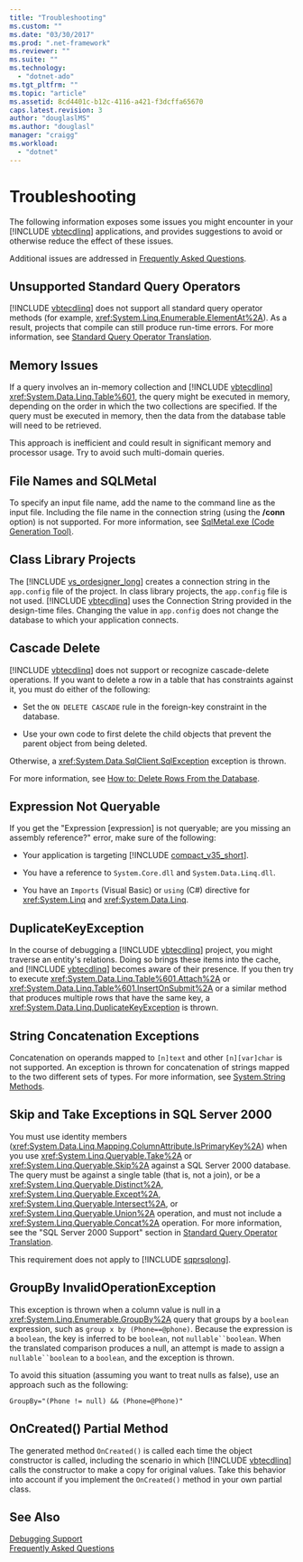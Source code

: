 ```yaml
---
title: "Troubleshooting"
ms.custom: ""
ms.date: "03/30/2017"
ms.prod: ".net-framework"
ms.reviewer: ""
ms.suite: ""
ms.technology: 
  - "dotnet-ado"
ms.tgt_pltfrm: ""
ms.topic: "article"
ms.assetid: 8cd4401c-b12c-4116-a421-f3dcffa65670
caps.latest.revision: 3
author: "douglaslMS"
ms.author: "douglasl"
manager: "craigg"
ms.workload: 
  - "dotnet"
---
```

# Troubleshooting
The following information exposes some issues you might encounter in your [!INCLUDE [vbtecdlinq](../../../../../../includes/vbtecdlinq-md.md)] applications, and provides suggestions to avoid or otherwise reduce the effect of these issues.  
  
 Additional issues are addressed in [Frequently Asked Questions](../../../../../../docs/framework/data/adonet/sql/linq/frequently-asked-questions.md).  
  
## Unsupported Standard Query Operators  
 [!INCLUDE [vbtecdlinq](../../../../../../includes/vbtecdlinq-md.md)] does not support all standard query operator methods (for example, <xref:System.Linq.Enumerable.ElementAt%2A>). As a result, projects that compile can still produce run-time errors. For more information, see [Standard Query Operator Translation](../../../../../../docs/framework/data/adonet/sql/linq/standard-query-operator-translation.md).  
  
## Memory Issues  
 If a query involves an in-memory collection and [!INCLUDE [vbtecdlinq](../../../../../../includes/vbtecdlinq-md.md)] <xref:System.Data.Linq.Table%601>, the query might be executed in memory, depending on the order in which the two collections are specified. If the query must be executed in memory, then the data from the database table will need to be retrieved.  
  
 This approach is inefficient and could result in significant memory and processor usage. Try to avoid such multi-domain queries.  
  
## File Names and SQLMetal  
 To specify an input file name, add the name to the command line as the input file. Including the file name in the connection string (using the **/conn** option) is not supported. For more information, see [SqlMetal.exe (Code Generation Tool)](../../../../../../docs/framework/tools/sqlmetal-exe-code-generation-tool.md).  
  
## Class Library Projects  
 The [!INCLUDE [vs_ordesigner_long](../../../../../../includes/vs-ordesigner-long-md.md)] creates a connection string in the `app.config` file of the project. In class library projects, the `app.config` file is not used. [!INCLUDE [vbtecdlinq](../../../../../../includes/vbtecdlinq-md.md)] uses the Connection String provided in the design-time files. Changing the value in `app.config` does not change the database to which your application connects.  
  
## Cascade Delete  
 [!INCLUDE [vbtecdlinq](../../../../../../includes/vbtecdlinq-md.md)] does not support or recognize cascade-delete operations. If you want to delete a row in a table that has constraints against it, you must do either of the following:  
  
-   Set the `ON DELETE CASCADE` rule in the foreign-key constraint in the database.  
  
-   Use your own code to first delete the child objects that prevent the parent object from being deleted.  
  
 Otherwise, a <xref:System.Data.SqlClient.SqlException> exception is thrown.  
  
 For more information, see [How to: Delete Rows From the Database](../../../../../../docs/framework/data/adonet/sql/linq/how-to-delete-rows-from-the-database.md).  
  
## Expression Not Queryable  
 If you get the "Expression [expression] is not queryable; are you missing an assembly reference?" error, make sure of the following:  
  
- Your application is targeting [!INCLUDE [compact_v35_short](../../../../../../includes/compact-v35-short-md.md)].  
  
- You have a reference to `System.Core.dll` and `System.Data.Linq.dll`.  
  
- You have an `Imports` (Visual Basic) or `using` (C#) directive for <xref:System.Linq> and <xref:System.Data.Linq>.  
  
## DuplicateKeyException  
 In the course of debugging a [!INCLUDE [vbtecdlinq](../../../../../../includes/vbtecdlinq-md.md)] project, you might traverse an entity's relations. Doing so brings these items into the cache, and [!INCLUDE [vbtecdlinq](../../../../../../includes/vbtecdlinq-md.md)] becomes aware of their presence. If you then try to execute <xref:System.Data.Linq.Table%601.Attach%2A> or <xref:System.Data.Linq.Table%601.InsertOnSubmit%2A> or a similar method that produces multiple rows that have the same key, a <xref:System.Data.Linq.DuplicateKeyException> is thrown.  
  
## String Concatenation Exceptions  
 Concatenation on operands mapped to `[n]text` and other `[n][var]char` is not supported. An exception is thrown for concatenation of strings mapped to the two different sets of types. For more information, see [System.String Methods](../../../../../../docs/framework/data/adonet/sql/linq/system-string-methods.md).  
  
## Skip and Take Exceptions in SQL Server 2000  
 You must use identity members (<xref:System.Data.Linq.Mapping.ColumnAttribute.IsPrimaryKey%2A>) when you use <xref:System.Linq.Queryable.Take%2A> or <xref:System.Linq.Queryable.Skip%2A> against a SQL Server 2000 database. The query must be against a single table (that is, not a join), or be a <xref:System.Linq.Queryable.Distinct%2A>, <xref:System.Linq.Queryable.Except%2A>, <xref:System.Linq.Queryable.Intersect%2A>, or <xref:System.Linq.Queryable.Union%2A> operation, and must not include a <xref:System.Linq.Queryable.Concat%2A> operation. For more information, see the "SQL Server 2000 Support" section in [Standard Query Operator Translation](../../../../../../docs/framework/data/adonet/sql/linq/standard-query-operator-translation.md).  
  
 This requirement does not apply to [!INCLUDE [sqprsqlong](../../../../../../includes/sqprsqlong-md.md)].  
  
## GroupBy InvalidOperationException  
 This exception is thrown when a column value is null in a <xref:System.Linq.Enumerable.GroupBy%2A> query that groups by a `boolean` expression, such as `group x by (Phone==@phone)`. Because the expression is a `boolean`, the key is inferred to be `boolean`, not `nullable``boolean`. When the translated comparison produces a null, an attempt is made to assign a `nullable``boolean` to a `boolean`, and the exception is thrown.  
  
 To avoid this situation (assuming you want to treat nulls as false), use an approach such as the following:  
  
 `GroupBy="(Phone != null) && (Phone=@Phone)"`  
  
## OnCreated() Partial Method  
 The generated method `OnCreated()` is called each time the object constructor is called, including the scenario in which [!INCLUDE [vbtecdlinq](../../../../../../includes/vbtecdlinq-md.md)] calls the constructor to make a copy for original values. Take this behavior into account if you implement the `OnCreated()` method in your own partial class.  
  
## See Also  
 [Debugging Support](../../../../../../docs/framework/data/adonet/sql/linq/debugging-support.md)  
 [Frequently Asked Questions](../../../../../../docs/framework/data/adonet/sql/linq/frequently-asked-questions.md)
